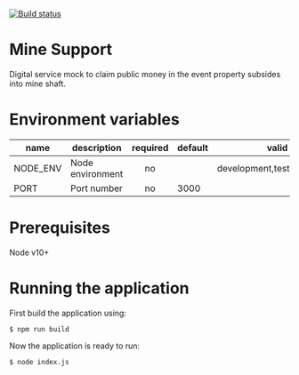 [![Build status](https://johnwatson484.visualstudio.com/John%20D%20Watson/_apis/build/status/Mine%20Support)](https://johnwatson484.visualstudio.com/John%20D%20Watson/_build/latest?definitionId=-1)

# Mine Support
Digital service mock to claim public money in the event property subsides into mine shaft.

# Environment variables

| name     | description      | required | default |            valid            | notes |
|----------|------------------|:--------:|---------|:---------------------------:|-------|
| NODE_ENV | Node environment |    no    |         | development,test,production |       |
| PORT     | Port number      |    no    | 3000    |                             |       |

# Prerequisites

Node v10+

# Running the application

First build the application using:

`$ npm run build`

Now the application is ready to run:

`$ node index.js`
